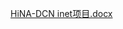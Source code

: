 [HiNA-DCN inet项目.docx](https://github.com/kalsasdf/HiNA-DCN_INET/files/10453261/HiNA-DCN.inet.docx)
